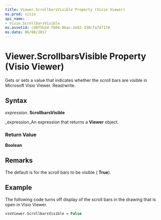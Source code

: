 ```yaml
---
title: Viewer.ScrollbarsVisible Property (Visio Viewer)
ms.prod: visio
api_name:
- Visio.ScrollbarsVisible
ms.assetid: cd8f5b2d-f604-8bac-2e82-338cfa7d7174
ms.date: 06/08/2017
---
```



# Viewer.ScrollbarsVisible Property (Visio Viewer)

Gets or sets a value that indicates whether the scroll bars are visible in Microsoft Visio Viewer. Read/write.


## Syntax

 _expression_. **ScrollbarsVisible**

 _expression_An expression that returns a  **Viewer** object.


### Return Value

 **Boolean**


## Remarks

The default is for the scroll bars to be visible ( **True**).


## Example

The following code turns off display of the scroll bars in the drawing that is open in Visio Viewer.


```vb
vsoViewer.ScrollbarsVisible = False
```



